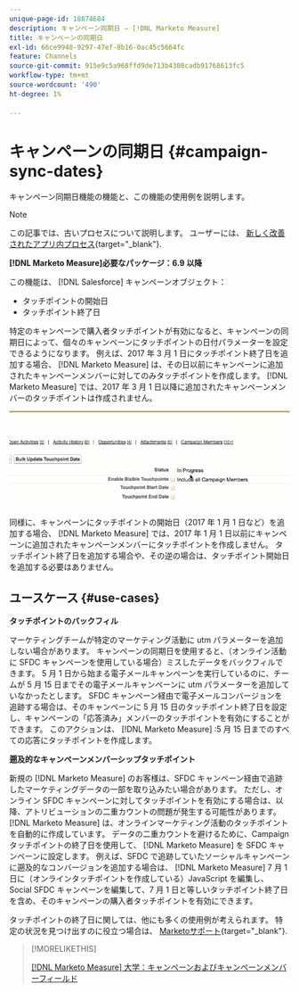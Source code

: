 ```yaml
---
unique-page-id: 18874684
description: キャンペーン同期日 — [!DNL Marketo Measure]
title: キャンペーンの同期日
exl-id: 66ce9948-9297-47ef-8b16-0ac45c5664fc
feature: Channels
source-git-commit: 915e9c5a968ffd9de713b4308cadb91768613fc5
workflow-type: tm+mt
source-wordcount: '490'
ht-degree: 1%

---
```


# キャンペーンの同期日 {#campaign-sync-dates}

キャンペーン同期日機能の機能と、この機能の使用例を説明します。

>[!NOTE]
>
>この記事では、古いプロセスについて説明します。 ユーザーには、 [新しく改善されたアプリ内プロセス](/help/channel-tracking-and-setup/offline-channels/custom-campaign-sync.md){target="_blank"}.

**[!DNL Marketo Measure]必要なパッケージ：6.9 以降**

この機能は、 [!DNL Salesforce] キャンペーンオブジェクト：

* タッチポイントの開始日
* タッチポイント終了日

特定のキャンペーンで購入者タッチポイントが有効になると、キャンペーンの同期日によって、個々のキャンペーンにタッチポイントの日付パラメーターを設定できるようになります。 例えば、2017 年 3 月 1 日にタッチポイント終了日を追加する場合、 [!DNL Marketo Measure] は、その日以前にキャンペーンに追加されたキャンペーンメンバーに対してのみタッチポイントを作成します。 [!DNL Marketo Measure] では、2017 年 3 月 1 日以降に追加されたキャンペーンメンバーのタッチポイントは作成されません。

![](assets/1.gif)

同様に、キャンペーンにタッチポイントの開始日（2017 年 1 月 1 日など）を追加する場合、 [!DNL Marketo Measure] では、2017 年 1 月 1 日以前にキャンペーンに追加されたキャンペーンメンバーにタッチポイントを作成しません。 タッチポイント終了日を追加する場合や、その逆の場合は、タッチポイント開始日を追加する必要はありません。

## ユースケース {#use-cases}

**タッチポイントのバックフィル**

マーケティングチームが特定のマーケティング活動に utm パラメーターを追加しない場合があります。 キャンペーンの同期日を使用すると、（オンライン活動に SFDC キャンペーンを使用している場合）ミスしたデータをバックフィルできます。 5 月 1 日から始まる電子メールキャンペーンを実行しているのに、チームが 5 月 15 日までその電子メールキャンペーンに utm パラメーターを追加していなかったとします。 SFDC キャンペーン経由で電子メールコンバージョンを追跡する場合は、そのキャンペーンに 5 月 15 日のタッチポイント終了日を設定し、キャンペーンの「応答済み」メンバーのタッチポイントを有効にすることができます。 このアクションは、 [!DNL Marketo Measure] :5 月 15 日までのすべての応答にタッチポイントを作成します。

**遡及的なキャンペーンメンバーシップタッチポイント**

新規の [!DNL Marketo Measure] のお客様は、SFDC キャンペーン経由で追跡したマーケティングデータの一部を取り込みたい場合があります。 ただし、オンライン SFDC キャンペーンに対してタッチポイントを有効にする場合は、以降、アトリビューションの二重カウントの問題が発生する可能性があります。 [!DNL Marketo Measure] は、オンラインマーケティング活動のタッチポイントを自動的に作成しています。 データの二重カウントを避けるために、Campaign タッチポイントの終了日を使用して、 [!DNL Marketo Measure] を SFDC キャンペーンに設定します。 例えば、SFDC で追跡していたソーシャルキャンペーンに遡及的なコンバージョンを追加する場合は、 [!DNL Marketo Measure] 7 月 1 日に（オンラインタッチポイントを作成している）JavaScript を編集し、Social SFDC キャンペーンを編集して、7 月 1 日と等しいタッチポイント終了日を含め、そのキャンペーンの購入者タッチポイントを有効にできます。

タッチポイントの終了日に関しては、他にも多くの使用例が考えられます。 特定の状況を見つけ出すのに役立つ場合は、 [Marketoサポート](https://nation.marketo.com/t5/support/ct-p/Support){target="_blank"}.

>[!MORELIKETHIS]
>
>[[!DNL Marketo Measure] 大学：キャンペーンおよびキャンペーンメンバーフィールド](https://learn.bizible.com/2-bizible-customization/137720https://universityonline.marketo.com/courses/bizible-fundamentals-channel-management/#/page/5c63007334d9f0367662b758)
